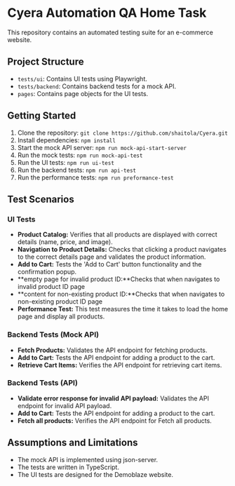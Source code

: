# Cyera Automation QA Home Task

This repository contains an automated testing suite for an e-commerce website.

## Project Structure

* `tests/ui`: Contains UI tests using Playwright.
* `tests/backend`: Contains backend tests for a mock API.
* `pages`: Contains page objects for the UI tests.

## Getting Started

1. Clone the repository: `git clone https://github.com/shaitola/Cyera.git`
2. Install dependencies: `npm install`
3. Start the mock API server: `npm run mock-api-start-server`
4. Run the mock tests: `npm run mock-api-test`
4. Run the UI tests: `npm run ui-test`
5. Run the backend tests: `npm run api-test`
6. Run the performance tests: `npm run preformance-test`

## Test Scenarios

### UI Tests

* **Product Catalog:** Verifies that all products are displayed with correct details (name, price, and image).
* **Navigation to Product Details:** Checks that clicking a product navigates to the correct details page and validates the product information.
* **Add to Cart:** Tests the 'Add to Cart' button functionality and the confirmation popup.
* **empty page for invalid product ID:**Checks that when navigates to invalid product ID page
* **content for non-existing product ID:**Checks that when navigates to non-existing product ID page
* **Performance Test:** This test measures the time it takes to load the home page and display all products.

### Backend Tests (Mock API)

* **Fetch Products:** Validates the API endpoint for fetching products.
* **Add to Cart:** Tests the API endpoint for adding a product to the cart.
* **Retrieve Cart Items:** Verifies the API endpoint for retrieving cart items.

### Backend Tests (API)

* **Validate error response for invalid API payload:** Validates the API endpoint for invalid API payload.
* **Add to Cart:** Tests the API endpoint for adding a product to the cart.
* **Fetch all products:** Verifies the API endpoint for Fetch all products.

## Assumptions and Limitations

* The mock API is implemented using json-server.
* The tests are written in TypeScript.
* The UI tests are designed for the Demoblaze website.

